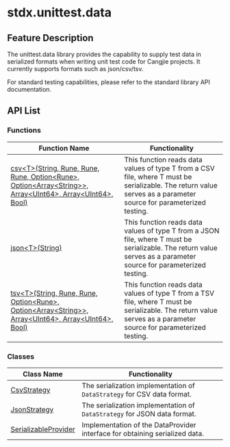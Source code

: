 # stdx.unittest.data

## Feature Description

The unittest.data library provides the capability to supply test data in serialized formats when writing unit test code for Cangjie projects. It currently supports formats such as json/csv/tsv.

For standard testing capabilities, please refer to the standard library API documentation.

## API List

### Functions

|              Function Name          |            Functionality           |
| --------------------------- | ------------------------ |
| [csv\<T>(String, Rune, Rune, Rune, Option\<Rune>, Option\<Array\<String>>, Array\<UInt64>, Array\<UInt64>, Bool)](./data_package_api/data_package_functions.md#func-csvtstring-rune-rune-rune-optionrune-optionarraystring-arrayuint64-arrayuint64-bool-where-t--serializablet) | This function reads data values of type T from a CSV file, where T must be serializable. The return value serves as a parameter source for parameterized testing. |
| [json\<T>(String)](./data_package_api/data_package_functions.md#func-jsontstring-where-t--serializablet) | This function reads data values of type T from a JSON file, where T must be serializable. The return value serves as a parameter source for parameterized testing. |
| [tsv\<T>(String, Rune, Rune, Option\<Rune>, Option\<Array\<String>>, Array\<UInt64>, Array\<UInt64>, Bool)](./data_package_api/data_package_functions.md#func-tsvtstring-rune-rune-optionrune-optionarraystring-arrayuint64-arrayuint64-bool-where-t--serializablet) | This function reads data values of type T from a TSV file, where T must be serializable. The return value serves as a parameter source for parameterized testing. |

### Classes

|              Class Name          |            Functionality           |
| --------------------------- | ------------------------ |
| [CsvStrategy](./data_package_api/data_package_classes.md#class-csvstrategy) | The serialization implementation of `DataStrategy` for CSV data format. |
| [JsonStrategy](./data_package_api/data_package_classes.md#class-jsonstrategy) | The serialization implementation of `DataStrategy` for JSON data format. |
| [SerializableProvider](./data_package_api/data_package_classes.md#class-serializableprovider) | Implementation of the DataProvider interface for obtaining serialized data. |